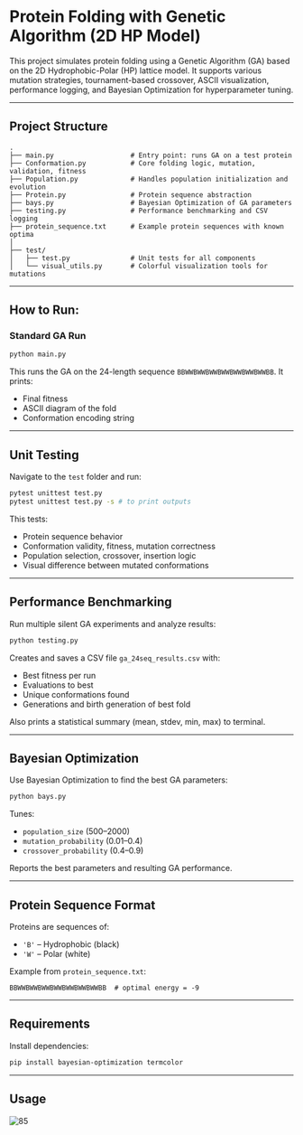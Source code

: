 
# Protein Folding with Genetic Algorithm (2D HP Model)

This project simulates protein folding using a Genetic Algorithm (GA) based on the 2D Hydrophobic-Polar (HP) lattice model. It supports various mutation strategies, tournament-based crossover, ASCII visualization, performance logging, and Bayesian Optimization for hyperparameter tuning.

---

## Project Structure

```
.
├── main.py                   # Entry point: runs GA on a test protein
├── Conformation.py           # Core folding logic, mutation, validation, fitness
├── Population.py             # Handles population initialization and evolution
├── Protein.py                # Protein sequence abstraction
├── bays.py                   # Bayesian Optimization of GA parameters
├── testing.py                # Performance benchmarking and CSV logging
├── protein_sequence.txt      # Example protein sequences with known optima
│
├── test/
│   ├── test.py               # Unit tests for all components
│   └── visual_utils.py       # Colorful visualization tools for mutations
```

---

## How to Run:

### Standard GA Run

```bash
python main.py
```

This runs the GA on the 24-length sequence `BBWWBWWBWWBWWBWWBWWBWWBB`. It prints:
- Final fitness
- ASCII diagram of the fold
- Conformation encoding string

---

## Unit Testing

Navigate to the `test` folder and run:

```bash
pytest unittest test.py
pytest unittest test.py -s # to print outputs
```

This tests:
- Protein sequence behavior
- Conformation validity, fitness, mutation correctness
- Population selection, crossover, insertion logic
- Visual difference between mutated conformations

---

## Performance Benchmarking

Run multiple silent GA experiments and analyze results:

```bash
python testing.py
```

Creates and saves a CSV file `ga_24seq_results.csv` with:
- Best fitness per run
- Evaluations to best
- Unique conformations found
- Generations and birth generation of best fold

Also prints a statistical summary (mean, stdev, min, max) to terminal.

---

## Bayesian Optimization

Use Bayesian Optimization to find the best GA parameters:

```bash
python bays.py
```

Tunes:
- `population_size` (500–2000)
- `mutation_probability` (0.01–0.4)
- `crossover_probability` (0.4–0.9)

Reports the best parameters and resulting GA performance.

---


## Protein Sequence Format

Proteins are sequences of:
- `'B'` – Hydrophobic (black)
- `'W'` – Polar (white)

Example from `protein_sequence.txt`:

```
BBWWBWWBWWBWWBWWBWWBWWBB  # optimal energy = -9
```

---

## Requirements

Install dependencies:

```bash
pip install bayesian-optimization termcolor
```

---

## Usage

![85](https://github.com/user-attachments/assets/6b61ae07-61f8-4bfd-94e1-fb5537ef007e)




